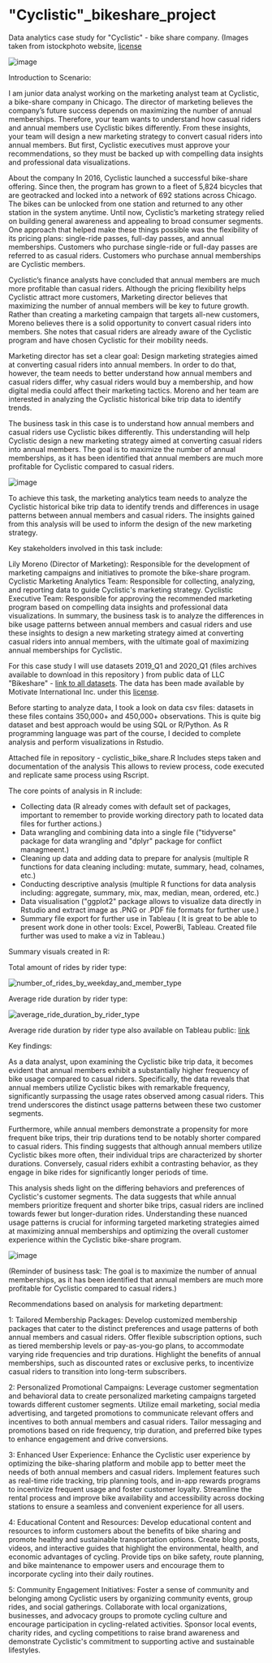 # "Cyclistic"_bikeshare_project
Data analytics case study for "Cyclistic" - bike share company.
(Images taken from istockphoto website, [license](https://www.istockphoto.com/legal/license-agreement?utm_medium=organic&utm_source=google&utm_campaign=iptcurl)

![image](https://github.com/djr111/-Cyclistic---bike-share-project/assets/58305266/70578ac4-d15f-454f-b735-6f77e3df991b)

Introduction to Scenario:

I am junior data analyst working on the marketing analyst team at Cyclistic, a bike-share company in Chicago.
The director of marketing believes the company’s future success
depends on maximizing the number of annual memberships. Therefore, your team wants to
understand how casual riders and annual members use Cyclistic bikes differently. From these
insights, your team will design a new marketing strategy to convert casual riders into annual
members. But first, Cyclistic executives must approve your recommendations, so they must be
backed up with compelling data insights and professional data visualizations.

About the company
In 2016, Cyclistic launched a successful bike-share offering. Since then, the program has grown
to a fleet of 5,824 bicycles that are geotracked and locked into a network of 692 stations
across Chicago. The bikes can be unlocked from one station and returned to any other station
in the system anytime.
Until now, Cyclistic’s marketing strategy relied on building general awareness and appealing to
broad consumer segments. One approach that helped make these things possible was the
flexibility of its pricing plans: single-ride passes, full-day passes, and annual memberships.
Customers who purchase single-ride or full-day passes are referred to as casual riders.
Customers who purchase annual memberships are Cyclistic members.

Cyclistic’s finance analysts have concluded that annual members are much more profitable
than casual riders. Although the pricing flexibility helps Cyclistic attract more customers,
Marketing director believes that maximizing the number of annual members will be key to future growth.
Rather than creating a marketing campaign that targets all-new customers, Moreno believes
there is a solid opportunity to convert casual riders into members. She notes that casual riders
are already aware of the Cyclistic program and have chosen Cyclistic for their mobility needs.

Marketing director has set a clear goal: Design marketing strategies aimed at converting casual riders into
annual members. In order to do that, however, the team needs to better understand how
annual members and casual riders differ, why casual riders would buy a membership, and how
digital media could affect their marketing tactics. Moreno and her team are interested in
analyzing the Cyclistic historical bike trip data to identify trends.

The business task in this case is to understand how annual members and casual riders use Cyclistic bikes differently. This understanding will help Cyclistic design a new marketing strategy aimed at converting casual riders into annual members. 
The goal is to maximize the number of annual memberships, as it has been identified that annual members are much more profitable for Cyclistic compared to casual riders.

![image](https://github.com/djr111/-Cyclistic---bike-share-project/assets/58305266/ab7ce891-7e48-4ffd-9919-3b9035f6dd68)


To achieve this task, the marketing analytics team needs to analyze the Cyclistic historical bike trip data to identify trends and differences in usage patterns between annual members and casual riders. The insights gained from this analysis will be used to inform the design of the new marketing strategy.

Key stakeholders involved in this task include:

Lily Moreno (Director of Marketing): Responsible for the development of marketing campaigns and initiatives to promote the bike-share program.
Cyclistic Marketing Analytics Team: Responsible for collecting, analyzing, and reporting data to guide Cyclistic's marketing strategy.
Cyclistic Executive Team: Responsible for approving the recommended marketing program based on compelling data insights and professional data visualizations.
In summary, the business task is to analyze the differences in bike usage patterns between annual members and casual riders and use these insights to design a new marketing strategy aimed at converting casual riders into annual members, with the ultimate goal of maximizing annual memberships for Cyclistic.

For this case study I will use datasets 2019_Q1 and 2020_Q1 (files archives available to download in this repository ) from public data of LLC "Bikeshare" - [link to all datasets](https://divvy-tripdata.s3.amazonaws.com/index.html).
The data has been made available by Motivate International Inc. under this [license](https://divvybikes.com/data-license-agreement).

Before starting to analyze data, I took a look on data csv files:
datasets in these files contains 350,000+ and 450,000+ observations. This is quite big dataset and best approach would be using SQL or R/Python.
As R programming language was part of the course, I decided to complete analysis and perform visualizations in Rstudio.

Attached file in repository - cyclistic_bike_share.R
Includes steps taken and documentation of the analysis
This allows to review process, code executed and replicate same process using Rscript.

The core points of analysis in R include:

- Collecting data (R already comes with default set of packages, important to remember to provide working directory path to located data files for further actions.)
- Data wrangling and combining data into a single file ("tidyverse" package for data wrangling and "dplyr" package for conflict managmeent.)
- Cleaning up data and adding data to prepare for analysis (multiple R functions for data cleaning including: mutate, summary, head, colnames, etc.)
- Conducting descriptive analysis (multiple R functions for data analysis including: aggregate, summary, mix, max, median, mean, ordered, etc.)
- Data visualisation ("ggplot2" package allows to visualize data directly in Rstudio and extract image as .PNG or .PDF file formats for further use.)
- Summary file export for further use in Tableau ( It is great to be able to present work done in other tools: Excel, PowerBi, Tableau. Created file further was used to make a viz in Tableau.)

Summary visuals created in R:

Total amount of rides by rider type:

![number_of_rides_by_weekday_and_member_type](https://github.com/djr111/-Cyclistic---bike-share-project/assets/58305266/d504bc8f-a484-43aa-a0cc-c5690d4421ef)


Average ride duration by rider type:

![average_ride_duration_by_rider_type](https://github.com/djr111/-Cyclistic---bike-share-project/assets/58305266/91374e8b-1c7d-4f3c-b498-1872a1921397)

Average ride duration by rider type also available on Tableau public: [link](https://public.tableau.com/app/profile/raimonds.buls/viz/Averageridelengthofcasualsvsmembers/Sheet1#1.)



Key findings:

As a data analyst, upon examining the Cyclistic bike trip data, it becomes evident that annual members exhibit a substantially higher frequency of bike usage compared to casual riders. Specifically, the data reveals that annual members utilize Cyclistic bikes with remarkable frequency, significantly surpassing the usage rates observed among casual riders. This trend underscores the distinct usage patterns between these two customer segments.

Furthermore, while annual members demonstrate a propensity for more frequent bike trips, their trip durations tend to be notably shorter compared to casual riders. This finding suggests that although annual members utilize Cyclistic bikes more often, their individual trips are characterized by shorter durations. Conversely, casual riders exhibit a contrasting behavior, as they engage in bike rides for significantly longer periods of time.

This analysis sheds light on the differing behaviors and preferences of Cyclistic's customer segments. The data suggests that while annual members prioritize frequent and shorter bike trips, casual riders are inclined towards fewer but longer-duration rides. Understanding these nuanced usage patterns is crucial for informing targeted marketing strategies aimed at maximizing annual memberships and optimizing the overall customer experience within the Cyclistic bike-share program.



![image](https://github.com/djr111/-Cyclistic---bike-share-project/assets/58305266/77d5f620-c442-4289-9704-3c4e56f42ad8)

(Reminder of business task: The goal is to maximize the number of annual memberships, as it has been identified that annual members are much more profitable for Cyclistic compared to casual riders.)

Recommendations based on analysis for marketing department:

1: Tailored Membership Packages:
   Develop customized membership packages that cater to the distinct preferences and usage patterns of both annual members and casual riders. Offer flexible subscription options, such as tiered membership levels or pay-as-you-go plans, to accommodate varying ride frequencies and trip durations. Highlight the benefits of annual memberships, such as discounted rates    or exclusive perks, to incentivize casual riders to transition into long-term subscribers.

2: Personalized Promotional Campaigns:
   Leverage customer segmentation and behavioral data to create personalized marketing campaigns targeted towards different customer segments. Utilize email marketing, social media advertising, and targeted promotions to communicate relevant offers and incentives to both annual members and casual riders. Tailor messaging and promotions based on ride frequency,        trip duration, and preferred bike types to enhance engagement and drive conversions.

3: Enhanced User Experience:
   Enhance the Cyclistic user experience by optimizing the bike-sharing platform and mobile app to better meet the needs of both annual members and casual riders. Implement features such as real-time ride tracking, trip planning tools, and in-app rewards programs to incentivize frequent usage and foster customer loyalty. Streamline the rental process and improve      bike availability and accessibility across docking stations to ensure a seamless and convenient experience for all users.

4: Educational Content and Resources:
   Develop educational content and resources to inform customers about the benefits of bike sharing and promote healthy and sustainable transportation options. Create blog posts, videos, and interactive guides that highlight the environmental, health, and economic advantages of cycling. Provide tips on bike safety, route planning, and bike maintenance to empower      users and encourage them to incorporate cycling into their daily routines.

5: Community Engagement Initiatives:
   Foster a sense of community and belonging among Cyclistic users by organizing community events, group rides, and social gatherings. Collaborate with local organizations, businesses, and advocacy groups to promote cycling culture and encourage participation in cycling-related activities. Sponsor local events, charity rides, and cycling competitions to raise         brand awareness and demonstrate Cyclistic's commitment to supporting active and sustainable lifestyles.



